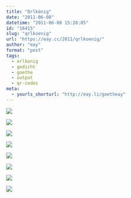 ```yaml
---
title: "Qrlkönig"
date: "2011-06-08"
datetime: "2011-06-08 15:28:05"
id: "16415"
slug: "qrlkoenig"
url: "https://eay.cc/2011/qrlkoenig/"
author: "eay"
format: "post"
tags:
  - erlkonig
  - gedicht
  - goethe
  - output
  - qr-codes
meta:
  - yourls_shorturl: "http://eay.li/goetheay"
---
```


![](https://eay.cc/uploads/2011/erlkoenig_vers1.gif)

![](https://eay.cc/uploads/2011/erlkoenig_vers2.gif)

![](https://eay.cc/uploads/2011/erlkoenig_vers3.gif)

![](https://eay.cc/uploads/2011/erlkoenig_vers4.gif)

![](https://eay.cc/uploads/2011/erlkoenig_vers5.gif)

![](https://eay.cc/uploads/2011/erlkoenig_vers6.gif)

![](https://eay.cc/uploads/2011/erlkoenig_vers7.gif)

![](https://eay.cc/uploads/2011/erlkoenig_vers8.gif)
